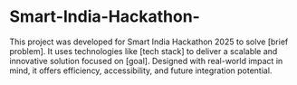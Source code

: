 # Smart-India-Hackathon-
This project was developed for Smart India Hackathon 2025 to solve [brief problem]. It uses technologies like [tech stack] to deliver a scalable and innovative solution focused on [goal]. Designed with real-world impact in mind, it offers efficiency, accessibility, and future integration potential.

